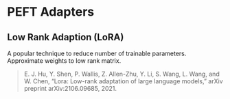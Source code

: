 # PEFT Adapters

## Low Rank Adaption (LoRA) 

A popular technique to reduce number of trainable parameters. Approximate weights to low rank matrix. 

> E. J. Hu, Y. Shen, P. Wallis, Z. Allen-Zhu, Y. Li, S. Wang, L. Wang, and W. Chen, “Lora: Low-rank adaptation of large language models,” arXiv preprint arXiv:2106.09685, 2021.
